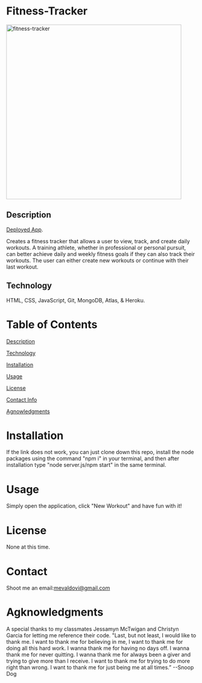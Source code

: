 # Fitness-Tracker
<img width="464" alt="fitness-tracker" src="https://user-images.githubusercontent.com/83307023/135528279-7452f284-1dac-4639-9314-ddcff1de1958.PNG">


## Description
[Deployed App](https://the-fitness-tracker2.herokuapp.com/). 

Creates a fitness tracker that allows a user to view, track, and create daily workouts. A training athlete, whether in professional or personal pursuit, can better achieve daily and weekly fitness goals if they can also track their workouts. The user can either create new workouts or continue with their last workout.

## Technology 
HTML, CSS, JavaScript, Git, MongoDB, Atlas, & Heroku.

# Table of Contents
[Description](https://github.com/mevaldovi/Fitness-Tracker#Description)

[Technology](https://github.com/mevaldovi/Fitness-Tracker#Technology)

[Installation](https://github.com/mevaldovi/Fitness-Tracker#Installation)


[Usage](https://github.com/mevaldovi/Fitness-Tracker#Usage)


[License](https://github.com/mevaldovi/Fitness-Tracker#License)


[Contact Info](https://github.com/mevaldovi/Fitness-Tracker#Contact)


[Agnowledgments](https://github.com/mevaldovi/Fitness-Tracker#Agknowledgments)

# Installation

If the link does not work, you can just clone down this repo, install the node packages using the command "npm i" in your terminal, and then after installation type "node server.js/npm start" in the same terminal.
# Usage
Simply open the application, click "New Workout" and have fun with it!
# License
None at this time.
# Contact
Shoot me an email:[mevaldovi@gmail.com](mailto:mevaldovi@gmail.com)
# Agknowledgments
A special thanks to my classmates Jessamyn McTwigan and Christyn Garcia for letting me reference their code.
"Last, but not least, I would like to thank me. I want to thank me for believing in me, I want to thank me for doing all this hard work. I wanna thank me for having no days off. I wanna thank me for never quitting. I wanna thank me for always been a giver and trying to give more than I receive. I want to thank me for trying to do more right than wrong. I want to thank me for just being me at all times.” --Snoop Dog
